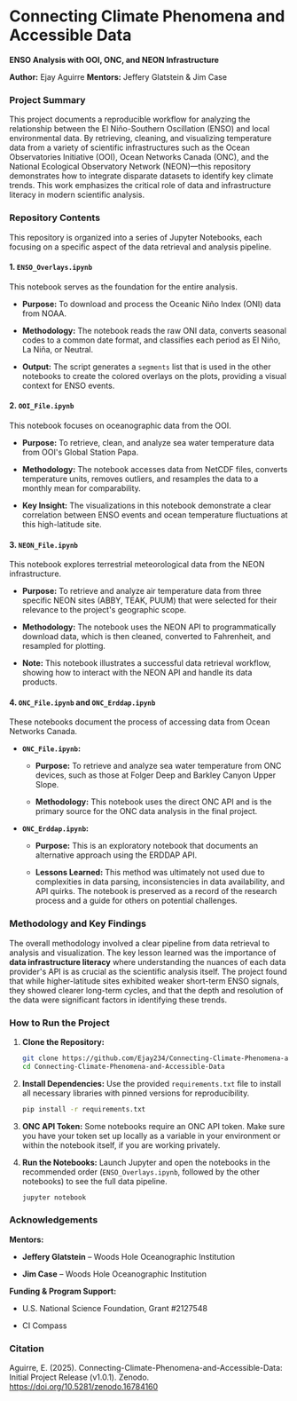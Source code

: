 # Connecting Climate Phenomena and Accessible Data

**ENSO Analysis with OOI, ONC, and NEON Infrastructure**

**Author:** Ejay Aguirre
**Mentors:** Jeffery Glatstein & Jim Case

### **Project Summary**

This project documents a reproducible workflow for analyzing the relationship between the El Niño-Southern Oscillation (ENSO) and local environmental data. By retrieving, cleaning, and visualizing temperature data from a variety of scientific infrastructures such as the Ocean Observatories Initiative (OOI), Ocean Networks Canada (ONC), and the National Ecological Observatory Network (NEON)—this repository demonstrates how to integrate disparate datasets to identify key climate trends. This work emphasizes the critical role of data and infrastructure literacy in modern scientific analysis.

### **Repository Contents**

This repository is organized into a series of Jupyter Notebooks, each focusing on a specific aspect of the data retrieval and analysis pipeline.

#### **1. `ENSO_Overlays.ipynb`**

This notebook serves as the foundation for the entire analysis.

* **Purpose:** To download and process the Oceanic Niño Index (ONI) data from NOAA.

* **Methodology:** The notebook reads the raw ONI data, converts seasonal codes to a common date format, and classifies each period as El Niño, La Niña, or Neutral.

* **Output:** The script generates a `segments` list that is used in the other notebooks to create the colored overlays on the plots, providing a visual context for ENSO events.

#### **2. `OOI_File.ipynb`**

This notebook focuses on oceanographic data from the OOI.

* **Purpose:** To retrieve, clean, and analyze sea water temperature data from OOI's Global Station Papa.

* **Methodology:** The notebook accesses data from NetCDF files, converts temperature units, removes outliers, and resamples the data to a monthly mean for comparability.

* **Key Insight:** The visualizations in this notebook demonstrate a clear correlation between ENSO events and ocean temperature fluctuations at this high-latitude site.

#### **3. `NEON_File.ipynb`**

This notebook explores terrestrial meteorological data from the NEON infrastructure.

* **Purpose:** To retrieve and analyze air temperature data from three specific NEON sites (ABBY, TEAK, PUUM) that were selected for their relevance to the project's geographic scope.

* **Methodology:** The notebook uses the NEON API to programmatically download data, which is then cleaned, converted to Fahrenheit, and resampled for plotting.

* **Note:** This notebook illustrates a successful data retrieval workflow, showing how to interact with the NEON API and handle its data products.

#### **4. `ONC_File.ipynb` and `ONC_Erddap.ipynb`**

These notebooks document the process of accessing data from Ocean Networks Canada.

* **`ONC_File.ipynb`:**

    * **Purpose:** To retrieve and analyze sea water temperature from ONC devices, such as those at Folger Deep and Barkley Canyon Upper Slope.

    * **Methodology:** This notebook uses the direct ONC API and is the primary source for the ONC data analysis in the final project.

* **`ONC_Erddap.ipynb`:**

    * **Purpose:** This is an exploratory notebook that documents an alternative approach using the ERDDAP API.

    * **Lessons Learned:** This method was ultimately not used due to complexities in data parsing, inconsistencies in data availability, and API quirks. The notebook is preserved as a record of the research process and a guide for others on potential challenges.

### **Methodology and Key Findings**

The overall methodology involved a clear pipeline from data retrieval to analysis and visualization. The key lesson learned was the importance of **data infrastructure literacy** where understanding the nuances of each data provider's API is as crucial as the scientific analysis itself. The project found that while higher-latitude sites exhibited weaker short-term ENSO signals, they showed clearer long-term cycles, and that the depth and resolution of the data were significant factors in identifying these trends.

### **How to Run the Project**

1.  **Clone the Repository:**

    ```bash
    git clone https://github.com/Ejay234/Connecting-Climate-Phenomena-and-Accessible-Data.git
    cd Connecting-Climate-Phenomena-and-Accessible-Data
    ```

2.  **Install Dependencies:**
    Use the provided `requirements.txt` file to install all necessary libraries with pinned versions for reproducibility.

    ```bash
    pip install -r requirements.txt
    ```

3.  **ONC API Token:**
    Some notebooks require an ONC API token. Make sure you have your token set up locally as a variable in your environment or within the notebook itself, if you are working privately.

4.  **Run the Notebooks:**
    Launch Jupyter and open the notebooks in the recommended order (`ENSO_Overlays.ipynb`, followed by the other notebooks) to see the full data pipeline.

    ```bash
    jupyter notebook
    ```

### **Acknowledgements**

**Mentors:**

* **Jeffery Glatstein** – Woods Hole Oceanographic Institution

* **Jim Case** – Woods Hole Oceanographic Institution

**Funding & Program Support:**

* U.S. National Science Foundation, Grant #2127548

* CI Compass

### **Citation**
Aguirre, E. (2025). Connecting-Climate-Phenomena-and-Accessible-Data: Initial Project Release (v1.0.1). Zenodo. https://doi.org/10.5281/zenodo.16784160
